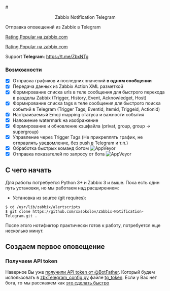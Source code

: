 #<p align="center">Zabbix Notification Telegram

Отправка оповещений из Zabbix в Telegram

[Rating Popular на zabbix.com](https://www.zabbix.com/integrations/telegram#tab:3rd_party)

[Rating Popular на zabbix.com](https://share.zabbix.com/zabbix-tools-and-utilities/cat-notifications/zabbix-notification-telegram)

Support **Telegram**: https://t.me/ZbxNTg

### Возможности
- [x] Отправка графиков и последних значений **в одном сообщении**
- [x] Передача данных из Zabbix Action XML разметкой
- [x] Формирование списка urls в теле сообщения для быстрого перехода в разделы Zabbix (Trigger, History, Event, Acknowledget, Host)
- [x] Формирование списка tags в теле сообщения для быстрого поиска событий в Telegram (Trigger Tags, Eventid, Itemid, Triggeid, Actionid)
- [x] Настраиваемый Emoji mapping статуса и важности события
- [x] Наложение watermark на изображение
- [x] Формирование и обновление кэшфайла (privat, group, group -> supergroup)
- [x] Управление через Trigger Tags (Не прикреплять график, не отправлять уведомление, без push в Telegram и т.п.)
- [x] Обработка быстрых команд ботом <img alt="AppVeyor" src="https://img.shields.io/static/v1?label=status&message=beta&color=yellow?logo=appveyor">
- [x] Отправка показателей по запросу от бота <img alt="AppVeyor" src="https://img.shields.io/static/v1?label=status&message=beta&color=yellow?logo=appveyor">

## С чего начать
Для работы потребуется Python 3+ и Zabbix 3 и выше. Пока есть один путь установки, но мы работаем над расширением:
* Установка из source (git requires):
```
$ cd /usr/lib/zabbix/alertscripts
$ git clone https://github.com/xxsokolov/Zabbix-Notification-Telegram.git .
```
После этого нотификтор практически готов к работу, потребуется еще несколько минут.

## Создаем первое оповещение
### Получаем API token

Наверное Вы уже [получили API token от @BotFather](https://core.telegram.org/bots#botfather). Который будем использовать в [zbxTelegram_config.py](https://github.com/xxsokolov/Zabbix-Notification-Telegram/blob/master/zbxTelegram_config.example.py) файле [tg_token](https://github.com/xxsokolov/Zabbix-Notification-Telegram/blob/master/zbxTelegram_config.example.py#L19).
Если у Вас нет бота, то мы расскажем как [это сделать быстро](https://github.com/xxsokolov/Zabbix-Notification-Telegram/wiki/Регистрация-нового-бота-в-Telegram)









